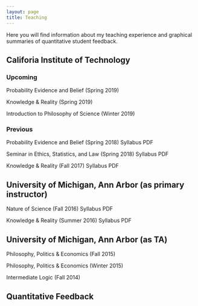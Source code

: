 ```yaml
---
layout: page
title: Teaching
---
```


Here you will find information about my teaching experience and graphical summaries of quantitative student feedback.

## Califoria Institute of Technology

### Upcoming

Probability Evidence and Belief (Spring 2019) 

Knowledge & Reality (Spring 2019) 

Introduction to Philosophy of Science (Winter 2019) 

### Previous 

Probability Evidence and Belief (Spring 2018) Syllabus PDF 

Seminar in Ethics, Statistics, and Law (Spring 2018) Syllabus PDF 

Knowledge & Reality (Fall 2017) Syllabus PDF 

## University of Michigan, Ann Arbor (as primary instructor)

Nature of Science (Fall 2016) Syllabus PDF

Knowledge & Reality (Summer 2016) Syllabus PDF 

## University of Michigan, Ann Arbor (as TA) 

Philosophy, Politics & Economics (Fall 2015)

Philosophy, Politics & Economics (Winter 2015) 

Intermediate Logic (Fall 2014)

## Quantitative Feedback
